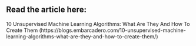 <h2>Read the article here:</h2> 
10 Unsupervised Machine Learning Algorithms: What Are They And How To Create Them (https://blogs.embarcadero.com/10-unsupervised-machine-learning-algorithms-what-are-they-and-how-to-create-them/)
